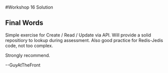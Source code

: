 #Workshop 16 Solution


## Final Words

Simple exercise for Create / Read / Update via API. Will provide a solid repositiory to lookup during assessment. Also good practice for Redis-Jedis code, not too complex.

Strongly recommend. 

--GuyAtTheFront
